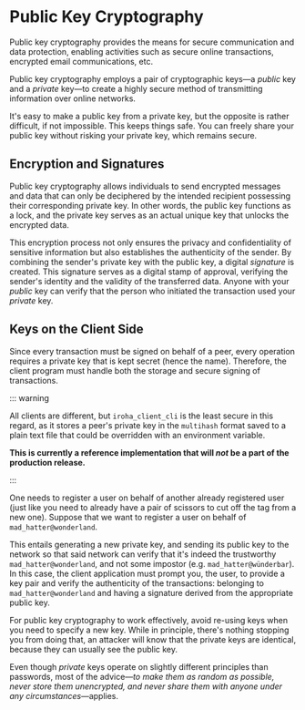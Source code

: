 # Public Key Cryptography

Public key cryptography provides the means for secure communication and data protection, enabling activities such as secure online transactions, encrypted email communications, etc.

Public key cryptography employs a pair of cryptographic keys—a _public_ key and a _private_ key—to create a highly secure method of transmitting information over online networks.

It's easy to make a public key from a private key, but the opposite is rather difficult, if not impossible. This keeps things safe. You can freely share your public key without risking your private key, which remains secure.

## Encryption and Signatures

Public key cryptography allows individuals to send encrypted messages and data that can only be deciphered by the intended recipient possessing their corresponding private key. In other words, the public key functions as a lock, and the private key serves as an actual unique key that unlocks the encrypted data.

This encryption process not only ensures the privacy and confidentiality of sensitive information but also establishes the authenticity of the sender. By combining the sender's private key with the public key, a digital _signature_ is created. This signature serves as a digital stamp of approval, verifying the sender's identity and the validity of the transferred data. Anyone with your _public_ key can verify that the person who initiated the transaction used your _private_ key.

## Keys on the Client Side

Since every transaction must be signed on behalf of a peer, every operation requires a private key that is kept secret (hence the name). Therefore, the client program must handle both the storage and secure signing of transactions.

::: warning

All clients are different, but `iroha_client_cli` is the least secure in this regard, as it stores a peer's private key in the `multihash` format saved to a plain text file that could be overridden with an environment variable.

**This is currently a reference implementation that will _not_ be a part of the production release.**

:::

One needs to register a user on behalf of another already registered user (just like you need to already have a pair of scissors to cut off the tag from a new one). Suppose that we want to register a user on behalf of `mad_hatter@wonderland`.

This entails generating a new private key, and sending its public key to the network so that said network can verify that it's indeed the trustworthy `mad_hatter@wonderland`, and not some impostor (e.g. `mad_hatter@wünderbar`). In this case, the client application must prompt you, the user, to provide a key pair and verify the authenticity of the transactions:  belonging to `mad_hatter@wonderland` and having a signature derived from the appropriate public key.

For public key cryptography to work effectively, avoid re-using keys when you need to specify a new key. While in principle, there's nothing stopping you from doing that, an attacker will know that the private keys are identical, because they can usually see the public key.

Even though _private_ keys operate on slightly different principles than passwords, most of the advice—*to make them as random as possible, never store them unencrypted, and never share them with anyone under any circumstances*—applies.
